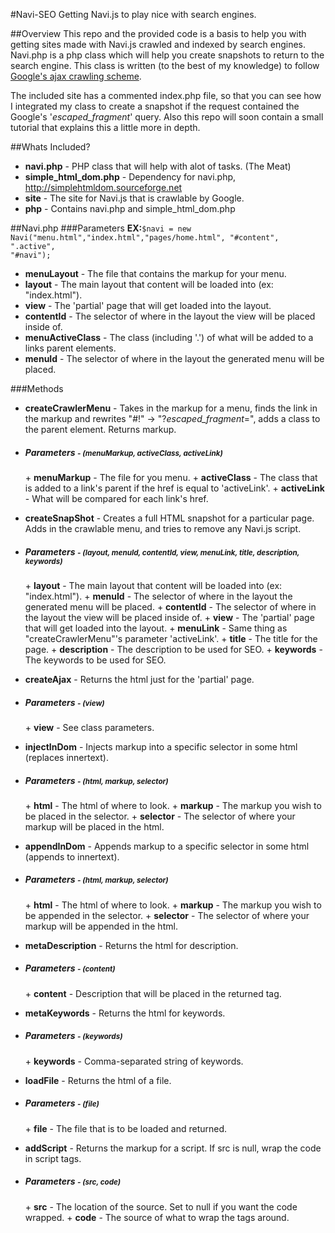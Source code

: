 #Navi-SEO
Getting Navi.js to play nice with search engines.

##Overview
This repo and the provided code is a basis to help you with getting sites made with Navi.js crawled and indexed by search 
engines. Navi.php is a php class which will help you create snapshots to return to the search engine. This class is written
(to the best of my knowledge) to follow [Google's ajax crawling scheme](https://developers.google.com/webmasters/ajax-crawling/).
 
The included site has a commented index.php file, so that you can see how I integrated my class to create a snapshot
if the request contained the Google's '_escaped_fragment_' query. Also this repo will soon contain a small tutorial
that explains this a little more in depth.

##Whats Included?
* <b>navi.php</b> - PHP class that will help with alot of tasks. (The Meat)
* <b>simple_html_dom.php</b> - Dependency for navi.php, http://simplehtmldom.sourceforge.net
* <b>site</b> - The site for Navi.js that is crawlable by Google.
* <b>php</b> - Contains navi.php and simple_html_dom.php

##Navi.php
###Parameters
<b>EX:</b><code>$navi = new Navi("menu.html","index.html","pages/home.html", "#content", ".active", "#navi");</code>
* <b>menuLayout</b> - The file that contains the markup for your menu.
* <b>layout</b> - The main layout that content will be loaded into (ex: "index.html").
* <b>view</b> - The 'partial' page that will get loaded into the layout.
* <b>contentId</b> - The selector of where in the layout the view will be placed inside of.
* <b>menuActiveClass</b> - The class (including '.') of what will be added to a links parent elements.
* <b>menuId</b> - The selector of where in the layout the generated menu will be placed.

###Methods
* <b>createCrawlerMenu</b> - Takes in the markup for a menu, finds the link in the markup and rewrites "#!" -> "?_escaped_fragment_=", adds a class to the parent element. Returns markup.
 - <h5>Parameters <small> - <b>(menuMarkup, activeClass, activeLink)</b></small></h5>
     + <b>menuMarkup</b> - The file for you menu.
     + <b>activeClass</b> - The class that is added to a link's parent if the href is equal to 'activeLink'.
     + <b>activeLink</b> - What will be compared for each link's href.
 
* <b>createSnapShot</b> - Creates a full HTML snapshot for a particular page. Adds in the crawlable menu, and tries to remove any Navi.js script. 
 - <h5>Parameters <small>- <b>(layout, menuId, contentId, view, menuLink, title, description, keywords)</b></small></h5>
     + <b>layout</b> - The main layout that content will be loaded into (ex: "index.html").
     + <b>menuId</b> - The selector of where in the layout the generated menu will be placed.
     + <b>contentId</b> - The selector of where in the layout the view will be placed inside of.
     + <b>view</b> - The 'partial' page that will get loaded into the layout.
     + <b>menuLink</b> - Same thing as "createCrawlerMenu"'s parameter 'activeLink'.
     + <b>title</b> - The title for the page.
     + <b>description</b> - The description to be used for SEO.
     + <b>keywords</b> - The keywords to be used for SEO.
 
* <b>createAjax</b> - Returns the html just for the 'partial' page.
 - <h5>Parameters <small> - <b>(view)</b></small></h5>
     + <b>view</b> - See class parameters.
 
* <b>injectInDom</b> - Injects markup into a specific selector in some html (replaces innertext).
 - <h5>Parameters <small> - <b>(html, markup, selector)</b></small></h5>
     + <b>html</b> - The html of where to look.
     + <b>markup</b> - The markup you wish to be placed in the selector.
     + <b>selector</b> - The selector of where your markup will be placed in the html.
 
* <b>appendInDom</b> - Appends markup to a specific selector in some html (appends to innertext).
 - <h5>Parameters <small> - <b>(html, markup, selector)</b></small></h5>
     + <b>html</b> - The html of where to look.
     + <b>markup</b> - The markup you wish to be appended in the selector.
     + <b>selector</b> - The selector of where your markup will be appended in the html.
 
* <b>metaDescription</b> - Returns the html for description.
 - <h5>Parameters <small> - <b>(content)</b></small></h5>
     + <b>content</b> - Description that will be placed in the returned tag.
 
* <b>metaKeywords</b> - Returns the html for keywords.
 - <h5>Parameters <small> - <b>(keywords)</b></small></h5>
     + <b>keywords</b> - Comma-separated string of keywords.
 
* <b>loadFile</b> - Returns the html of a file.
 - <h5>Parameters <small> - <b>(file)</b></small></h5>
     + <b>file</b> - The file that is to be loaded and returned.
 
* <b>addScript</b> - Returns the markup for a script. If src is null, wrap the code in script tags.
 - <h5>Parameters <small> - <b>(src, code)</b></small></h5>
     + <b>src</b> - The location of the source. Set to null if you want the code wrapped.
     + <b>code</b> - The source of what to wrap the tags around.
